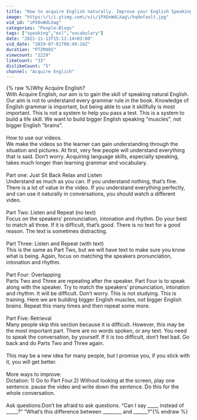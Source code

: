```yaml
---
title: "How to acquire English naturally. Improve your English Speaking, Listening and Pronunciation."
image: "https:\/\/i.ytimg.com\/vi\/iPXOxWdLXag\/hqdefault.jpg"
vid_id: "iPXOxWdLXag"
categories: "People-Blogs"
tags: ["speaking","esl","vocabulary"]
date: "2021-11-13T15:12:14+03:00"
vid_date: "2019-07-01T08:49:16Z"
duration: "PT2M40S"
viewcount: "2229"
likeCount: "33"
dislikeCount: "5"
channel: "Acquire English"
---
```

{% raw %}Why Acquire English?  <br />With Acquire English, our aim is to gain the skill of speaking natural English.  Our aim is not to understand every grammar rule in the book.  Knowledge of English grammar is important, but being able to use it skillfully is most important. This is not a system to help you pass a test.  This is a system to build a life skill. We want to build bigger English speaking &quot;muscles&quot;, not bigger English &quot;brains&quot;. <br /><br />How to use our videos.<br />We make the videos so the learner can gain understanding through the situation and pictures.  At first, very few people will understand everything that is said.  Don’t worry.  Acquiring language skills, especially speaking, takes much longer than learning grammar and vocabulary. <br /><br />Part one:  Just Sit Back Relax and Listen<br />Understand as much as you can.  If you understand nothing, that’s fine.  There is a lot of value in the video. If you understand everything perfectly, and can use it naturally in conversations, you should watch a different video. <br /><br />Part Two:  Listen and Repeat (no text)<br />Focus on the speakers’ pronunciation, intonation and rhythm. Do your best to match all three.  If it is difficult, that’s good. There is no text for a good reason. The text is sometimes distracting.<br /><br />Part Three:  Listen and Repeat (with text)<br />This is the same as Part Two, but we will have text to make sure you know what is being. Again, focus on matching the speakers pronunciation, intonation and rhythm.<br />  <br />Part Four: Overlapping<br />Parts Two and Three are repeating after the speaker. Part Four is to speak along with the speaker. Try to match the  speakers’ pronunciation, intonation and rhythm. It will be difficult.  Don’t worry. This is not studying. This is training. Here we are building bigger English muscles, not bigger English brains.  Repeat this many times and then  repeat some more. <br /><br />Part Five:  Retrieval<br />Many people skip this section because it is difficult. However, this may be the most important part.  There are no words spoken, or any text. You need to speak the conversation, by yourself. If it is too difficult, don’t feel bad.  Go back and do Parts Two and Three again. <br /><br />This may be a new idea for many people, but I promise you, if you stick with it, you will get better.  <br /><br />More ways to improve:<br />Dictation:  1) Go to Part Four.2) Without looking at the screen, play one sentence. pause the video and write down the sentence. Do this for the whole conversation. <br /><br />Ask questions:Don’t be afraid to ask questions. “Can I say ____, instead of _____?” “What’s this difference between ________ and ______?”{% endraw %}
